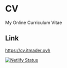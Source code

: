 # CV
My Online Curriculum Vitae
## Link
https://cv.itmader.ovh

[![Netlify Status](https://api.netlify.com/api/v1/badges/f905960b-f086-42fd-a97a-fd26901f12b7/deploy-status)](https://app.netlify.com/sites/alexandre-cv/deploys)
